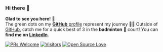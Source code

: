 ### Hi there 👋
**Glad to see you here!** :star_struck: <br> The green dots on my [**GitHub** profile](https://github.com/aroramrinaal?tab=repositories) represent my journey :running_man: Outside of [GitHub](https://github.com/aroramrinaal/), catch me for a quick best of 3 in the **badminton** :badminton: court! You can **find me on [LinkedIn](https://www.linkedin.com/in/mrinaal-arora/)**.


[![PRs Welcome](https://img.shields.io/badge/PRs-welcome-brightgreen.svg?style=flat&logo=github)](https://github.com/aroramrinaal) [![Visitors](https://visitor-badge.glitch.me/badge?page_id=aroramrinaal.visitor-badge)](https://github.com/aroramrinaal) [![Open Source Love](https://badges.frapsoft.com/os/v2/open-source.svg?v=103)](https://github.com/aroramrinaal)

